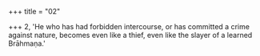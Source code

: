 +++
title = "02"

+++
2, 'He who has had forbidden intercourse, or has committed a crime against nature, becomes even like a thief, even like the slayer of a learned Brāhmaṇa.'

